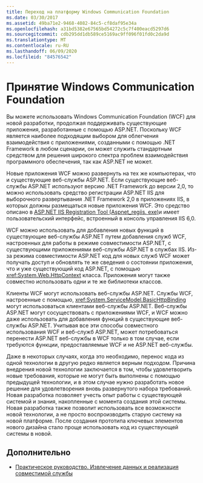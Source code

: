 ```yaml
---
title: Переход на платформу Windows Communication Foundation
ms.date: 03/30/2017
ms.assetid: 49ba71e2-9468-4082-84c5-cf8daf95e34a
ms.openlocfilehash: a31bd5382e67565bd54272c5c7f400eacd5297d6
ms.sourcegitcommit: cdb295dd1db589ce5169ac9ff096f01fd0c2da9d
ms.translationtype: MT
ms.contentlocale: ru-RU
ms.lasthandoff: 06/09/2020
ms.locfileid: "84576542"
---
```

# <a name="adopt-windows-communication-foundation"></a>Принятие Windows Communication Foundation

Вы можете использовать Windows Communication Foundation (WCF) для новой разработки, продолжая поддерживать существующие приложения, разработанные с помощью ASP.NET. Поскольку WCF является наиболее подходящим выбором для облегчения взаимодействия с приложениями, созданными с помощью .NET Framework в любом сценарии, он может служить стандартным средством для решения широкого спектра проблем взаимодействия программного обеспечения, так как ASP.NET не может.

Новые приложения WCF можно развернуть на тех же компьютерах, что и существующие веб-службы ASP.NET. Если существующие веб-службы ASP.NET используют версию .NET Framework до версии 2,0, то можно использовать средство регистрации ASP.NET IIS для выборочного развертывания .NET Framework 2,0 в приложениях IIS, в которых должны размещаться новые приложения WCF. Это средство описано в [ASP.NET IIS Registration Tool (Aspnet_regiis. exe)](https://docs.microsoft.com/previous-versions/dotnet/netframework-3.5/k6h9cz8h(v=vs.90))и имеет пользовательский интерфейс, встроенный в консоль управления IIS 6,0.

WCF можно использовать для добавления новых функций в существующие веб-службы ASP.NET путем добавления служб WCF, настроенных для работы в режиме совместимости ASP.NET, с существующими приложениями веб-службы ASP.NET в службах IIS. Из-за режима совместимости ASP.NET код для новых служб WCF может получать доступ и обновлять те же сведения о состоянии приложения, что и уже существующий код ASP.NET, с помощью <xref:System.Web.HttpContext> класса. Приложения могут также совместно использовать одни и те же библиотеки классов.

Клиенты WCF могут использовать веб-службы ASP.NET. Службы WCF, настроенные с помощью, <xref:System.ServiceModel.BasicHttpBinding> могут использоваться клиентами веб-службы ASP.NET. Веб-службы ASP.NET могут сосуществовать с приложениями WCF, и WCF можно даже использовать для добавления функций в существующие веб-службы ASP.NET. Учитывая все эти способы совместного использования WCF и веб-служб ASP.NET, может потребоваться перенести ASP.NET веб-службы в WCF только в том случае, если требуются функции, предоставляемые WCF и не ASP.NET веб-службы.

Даже в некоторых случаях, когда это необходимо, перенос кода из одной технологии в другую редко является верным подходом. Причина внедрения новой технологии заключается в том, чтобы удовлетворить новые требования, которые не могут быть выполнены с помощью предыдущей технологии, и в этом случае нужно разработать новое решение для удовлетворения вновь развернутого набора требований. Новая разработка позволяет учесть опыт работы с существующей системой и знания, накопленные с момента создания этой системы. Новая разработка также позволит использовать все возможности новой технологии, а не просто воспроизводить старую систему на новой платформе. После создания прототипа ключевых элементов нового дизайна стало проще использовать код из существующей системы в новой.

## <a name="see-also"></a>Дополнительно

- [Практическое руководство. Извлечение данных и реализация совместимой службы](how-to-retrieve-metadata-and-implement-a-compliant-service.md)

